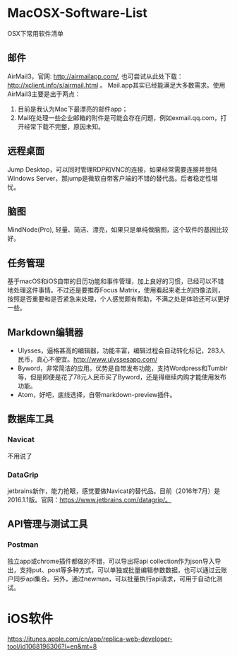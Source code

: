# MacOSX-Software-List
OSX下常用软件清单

## 邮件
AirMail3，官网: http://airmailapp.com/, 也可尝试从此处下载：http://xclient.info/s/airmail.html 。
Mail.app其实已经能满足大多数需求。使用AirMail3主要是出于两点：

1. 目前是我认为Mac下最漂亮的邮件app；
2. Mail在处理一些企业邮箱的附件是可能会存在问题，例如exmail.qq.com，打开经常下载不完整，原因未知。

## 远程桌面
Jump Desktop，可以同时管理RDP和VNC的连接，如果经常需要连接并登陆Windows Server，那jump是微软自带客户端的不错的替代品。后者稳定性堪忧。

## 脑图
MindNode(Pro), 轻量、简洁、漂亮，如果只是单纯做脑图，这个软件的基因比较好。

## 任务管理
基于macOS和iOS自带的日历功能和事件管理，加上良好的习惯，已经可以不错地处理这件事情。不过还是要推荐Focus Matrix，使用看起来老土的四像法则，按照是否重要和是否紧急来处理，个人感觉颇有帮助，不满之处是体验还可以更好一些。

## Markdown编辑器
* Ulysses，逼格甚高的编辑器，功能丰富，编辑过程会自动转化标记，283人民币，真心不便宜。http://www.ulyssesapp.com/
* Byword，非常简洁的应用。优势是自带发布功能，支持Wordpress和Tumblr等，但是即便是花了78元人民币买了Byword，还是得继续内购才能使用发布功能。
* Atom，好吧，底线选择，自带markdown-preview插件。

## 数据库工具
### Navicat
不用说了
### DataGrip
jetbrains新作，能力抢眼，感觉要做Navicat的替代品。目前（2016年7月）是2016.1.1版。官网：https://www.jetbrains.com/datagrip/。

## API管理与测试工具
### Postman
独立app或chrome插件都做的不错，可以导出将api collection作为json导入导出，支持put、post等多种方式，可以单独或批量编辑参数数据，也可以通过云账户同步api集合。另外，通过newman，可以批量执行api请求，可用于自动化测试。

# iOS软件
https://itunes.apple.com/cn/app/replica-web-developer-tool/id1068196306?l=en&mt=8


